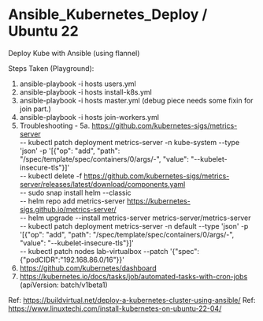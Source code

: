 # Ansible_Kubernetes_Deploy  / Ubuntu 22
Deploy Kube with Ansible (using flannel)

Steps Taken (Playground):

1. ansible-playbook -i hosts users.yml
2. ansible-playbook -i hosts install-k8s.yml
3. ansible-playbook -i hosts master.yml (debug piece needs some fixin for join part.)
4. ansible-playbook -i hosts join-workers.yml
5. Troubleshooting - 
5a. https://github.com/kubernetes-sigs/metrics-server
   <br> -- kubectl patch deployment metrics-server -n kube-system --type 'json' -p '[{"op": "add", "path": "/spec/template/spec/containers/0/args/-", "value": "--kubelet-insecure-tls"}]'
   <br> -- kubectl delete -f https://github.com/kubernetes-sigs/metrics-server/releases/latest/download/components.yaml
   <br> -- sudo snap install helm --classic
   <br> -- helm repo add metrics-server https://kubernetes-sigs.github.io/metrics-server/
   <br> -- helm upgrade --install metrics-server metrics-server/metrics-server
   <br> -- kubectl patch deployment metrics-server -n default --type 'json' -p '[{"op": "add", "path": "/spec/template/spec/containers/0/args/-", "value": "--kubelet-insecure-tls"}]'
   <br> -- kubectl patch nodes lab-virtualbox --patch '{"spec": {"podCIDR":"192.168.86.0/16"}}'
6. https://github.com/kubernetes/dashboard
7. https://kubernetes.io/docs/tasks/job/automated-tasks-with-cron-jobs (apiVersion: batch/v1beta1)


Ref: https://buildvirtual.net/deploy-a-kubernetes-cluster-using-ansible/
Ref: https://www.linuxtechi.com/install-kubernetes-on-ubuntu-22-04/
